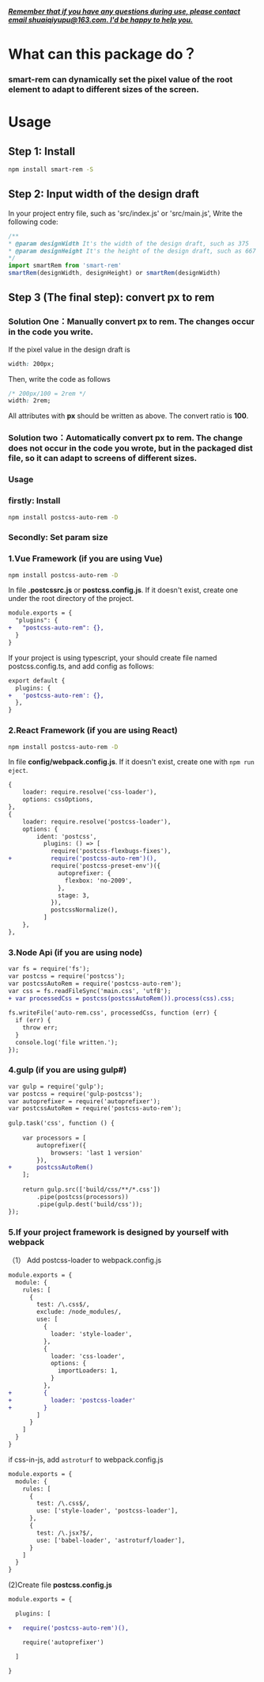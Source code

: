 ***<u>Remember that if you have any questions during use, please contact email shuaiqiyupu@163.com. I'd be happy to help you.</u>***  

# What can this package do？

### smart-rem can dynamically set the pixel value of the root element to adapt to different sizes of the screen.



# Usage

## Step 1: Install

```sh
npm install smart-rem -S
```

## Step 2: Input width of the design draft

In your project entry file, such as 'src/index.js' or 'src/main.js', Write the following code:

```js
/**
* @param designWidth It's the width of the design draft, such as 375
* @param designHeight It's the height of the design draft, such as 667
*/
import smartRem from 'smart-rem'
smartRem(designWidth, designHeight) or smartRem(designWidth)
```

## Step 3 (The final step): convert px to rem

### Solution One：Manually convert px to rem. The changes occur in the code you write.

If the pixel value in the design draft is

```css
width: 200px;
```

Then, write the code as follows

```css
/* 200px/100 = 2rem */
width: 2rem;
```

All attributes with **px** should be written as above. The convert ratio is **100**.


### Solution two：Automatically convert px to rem. The change does not occur in the code you wrote, but in the packaged dist file, so it can adapt to screens of different sizes.

### Usage

### firstly: Install

```sh
npm install postcss-auto-rem -D
```



### Secondly: Set param size

### 1.Vue Framework (if you are using Vue)



```sh
npm install postcss-auto-rem -D
```



In file  **.postcssrc.js** or **postcss.config.js**. If it doesn't exist, create one under the root directory of the project.

```diff
module.exports = {
  "plugins": {
+   "postcss-auto-rem": {},
  }
}
```

If your project is using typescript, your should create file named postcss.config.ts, and add config as follows:

```diff
export default {
  plugins: {
+   'postcss-auto-rem': {},
  },
}
```


### 2.React Framework (if you are using React)


```sh
npm install postcss-auto-rem -D
```



In file  **config/webpack.config.js**. If it doesn't exist, create one with `npm run eject`.

```diff
{
    loader: require.resolve('css-loader'),
    options: cssOptions,
},
{
    loader: require.resolve('postcss-loader'),
    options: {
        ident: 'postcss',
          plugins: () => [
            require('postcss-flexbugs-fixes'),
+           require('postcss-auto-rem')(),
            require('postcss-preset-env')({
              autoprefixer: {
                flexbox: 'no-2009',
              },
              stage: 3,
            }),
            postcssNormalize(),
          ]
    },
},
```



### 3.Node Api (if you are using node)

```diff
var fs = require('fs');
var postcss = require('postcss');
var postcssAutoRem = require('postcss-auto-rem');
var css = fs.readFileSync('main.css', 'utf8');
+ var processedCss = postcss(postcssAutoRem()).process(css).css;
 
fs.writeFile('auto-rem.css', processedCss, function (err) {
  if (err) {
    throw err;
  }
  console.log('file written.');
});
```



### 4.gulp  (if you are using gulp#)

```diff
var gulp = require('gulp');
var postcss = require('gulp-postcss');
var autoprefixer = require('autoprefixer');
var postcssAutoRem = require('postcss-auto-rem');
 
gulp.task('css', function () {
 
    var processors = [
        autoprefixer({
            browsers: 'last 1 version'
        }),
+       postcssAutoRem()
    ];
 
    return gulp.src(['build/css/**/*.css'])
        .pipe(postcss(processors))
        .pipe(gulp.dest('build/css'));
});
```



### 5.If your project framework is designed by yourself with webpack

（1） Add postcss-loader to webpack.config.js

```diff
module.exports = {
  module: {
    rules: [
      {
        test: /\.css$/,
        exclude: /node_modules/,
        use: [
          {
            loader: 'style-loader',
          },
          {
            loader: 'css-loader',
            options: {
              importLoaders: 1,
            }
          },
+         {
+           loader: 'postcss-loader'
+         }
        ]
      }
    ]
  }
}

```

if css-in-js, add `astroturf` to webpack.config.js

```diff
module.exports = {
  module: {
    rules: [
      {
        test: /\.css$/,
        use: ['style-loader', 'postcss-loader'],
      },
      {
        test: /\.jsx?$/,
        use: ['babel-loader', 'astroturf/loader'],
      }
    ]
  }
}
```

(2)Create file **postcss.config.js**

```diff
module.exports = {

  plugins: [

+   require('postcss-auto-rem')(),

    require('autoprefixer')

  ]

}
```
